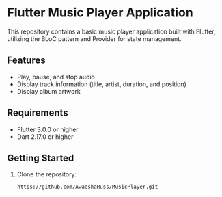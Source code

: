 # Flutter Music Player Application

This repository contains a basic music player application built with Flutter, utilizing the BLoC pattern and Provider for state management.

## Features

- Play, pause, and stop audio
- Display track information (title, artist, duration, and position)
- Display album artwork

## Requirements

- Flutter 3.0.0 or higher
- Dart 2.17.0 or higher

## Getting Started

1. Clone the repository:

   ```bash
   https://github.com/AwaeshaHuss/MusicPlayer.git
